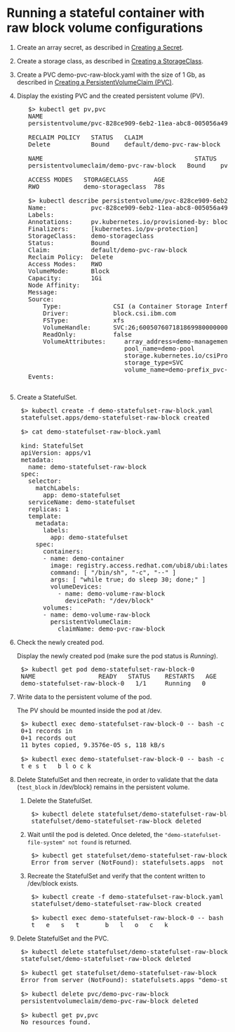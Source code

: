# Running a stateful container with raw block volume configurations

1. Create an array secret, as described in [Creating a Secret](../content/configuration/csi_ug_config_create_secret.md).
2. Create a storage class, as described in [Creating a StorageClass](../content/configuration/csi_ug_config_create_storageclasses.md).
3. Create a PVC demo-pvc-raw-block.yaml with the size of 1 Gb, as described in [Creating a PersistentVolumeClaim (PVC)](../content/configuration/csi_ug_config_create_pvc.md).
4. Display the existing PVC and the created persistent volume (PV).
      <pre>
      $> kubectl get pv,pvc
      NAME                                                        CAPACITY   ACCESS MODES
      persistentvolume/pvc-828ce909-6eb2-11ea-abc8-005056a49b44   1Gi        RWO
        
      RECLAIM POLICY   STATUS   CLAIM                          STORAGECLASS     REASON  AGE
      Delete           Bound    default/demo-pvc-raw-block   demo-storageclass        109m
        
      NAME                                         STATUS   VOLUME                                     CAPACITY   
      persistentvolumeclaim/demo-pvc-raw-block   Bound    pvc-828ce909-6eb2-11ea-abc8-005056a49b44   1Gi
        
      ACCESS MODES   STORAGECLASS       AGE
      RWO            demo-storageclass  78s
        
      $> kubectl describe persistentvolume/pvc-828ce909-6eb2-11ea-abc8-005056a49b44
      Name:            pvc-828ce909-6eb2-11ea-abc8-005056a49b44
      Labels:          <none>
      Annotations:     pv.kubernetes.io/provisioned-by: block.csi.ibm.com
      Finalizers:      [kubernetes.io/pv-protection]
      StorageClass:    demo-storageclass
      Status:          Bound
      Claim:           default/demo-pvc-raw-block
      Reclaim Policy:  Delete
      Access Modes:    RWO
      VolumeMode:      Block
      Capacity:        1Gi
      Node Affinity:   <none>
      Message:
      Source:
          Type:              CSI (a Container Storage Interface (CSI) volume source)
          Driver:            block.csi.ibm.com
          FSType:            xfs
          VolumeHandle:      SVC:26;60050760718186998000000000005E93
          ReadOnly:          false
          VolumeAttributes:     array_address=demo-management-address
                                pool_name=demo-pool
                                storage.kubernetes.io/csiProvisionerIdentity=1631546133261-8081-block.csi.ibm.com
                                storage_type=SVC
                                volume_name=demo-prefix_pvc-828ce909-6eb2-11ea-abc8-005056a49b44
      Events:                <none>
      </pre>
5. Create a StatefulSet.
    <pre>
    $> kubectl create -f demo-statefulset-raw-block.yaml
    statefulset.apps/demo-statefulset-raw-block created
    
    $> cat demo-statefulset-raw-block.yaml
        
    kind: StatefulSet
    apiVersion: apps/v1
    metadata:
      name: demo-statefulset-raw-block
    spec:
      selector:
        matchLabels:
          app: demo-statefulset
      serviceName: demo-statefulset
      replicas: 1
      template:
        metadata:
          labels:
            app: demo-statefulset
        spec:
          containers:
          - name: demo-container
            image: registry.access.redhat.com/ubi8/ubi:latest
            command: [ "/bin/sh", "-c", "--" ]
            args: [ "while true; do sleep 30; done;" ]
            volumeDevices:
              - name: demo-volume-raw-block
                devicePath: "/dev/block"            
          volumes:
          - name: demo-volume-raw-block
            persistentVolumeClaim:
              claimName: demo-pvc-raw-block</pre>
6. Check the newly created pod.

    Display the newly created pod (make sure the pod status is _Running_).
    <pre>
    $> kubectl get pod demo-statefulset-raw-block-0
    NAME                 READY   STATUS    RESTARTS   AGE
    demo-statefulset-raw-block-0   1/1     Running   0          43s  
7. Write data to the persistent volume of the pod.

    The PV should be mounted inside the pod at /dev.
    <pre>
    $> kubectl exec demo-statefulset-raw-block-0 -- bash -c "echo "test_block" | dd conv=unblock of=/dev/block"
    0+1 records in
    0+1 records out
    11 bytes copied, 9.3576e-05 s, 118 kB/s
        
    $> kubectl exec demo-statefulset-raw-block-0 -- bash -c "od -An -c -N 10 /dev/block"
    t e s t _ b l o c k
8. Delete StatefulSet and then recreate, in order to validate that the data (`test_block` in /dev/block) remains in the persistent volume.
    1. Delete the StatefulSet.
        <pre>
        $> kubectl delete statefulset/demo-statefulset-raw-block
        statefulset/demo-statefulset-raw-block deleted
    2. Wait until the pod is deleted. Once deleted, the `"demo-statefulset-file-system" not found` is returned.
        <pre>
        $> kubectl get statefulset/demo-statefulset-raw-block
        Error from server (NotFound): statefulsets.apps <StatefulSet name> not found
    3. Recreate the StatefulSet and verify that the content written to /dev/block exists.
        <pre>
        $> kubectl create -f demo-statefulset-raw-block.yaml
        statefulset/demo-statefulset-raw-block created
            
        $> kubectl exec demo-statefulset-raw-block-0 -- bash -c "od -An -c -N 10 /dev/block"
        t   e   s   t   _   b   l   o   c   k
9. Delete StatefulSet and the PVC.
    <pre>
    $> kubectl delete statefulset/demo-statefulset-raw-block
    statefulset/demo-statefulset-raw-block deleted
        
    $> kubectl get statefulset/demo-statefulset-raw-block
    Error from server (NotFound): statefulsets.apps "demo-statefulset-raw-block" not found
        
    $> kubectl delete pvc/demo-pvc-raw-block
    persistentvolumeclaim/demo-pvc-raw-block deleted
        
    $> kubectl get pv,pvc
    No resources found.
